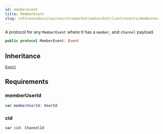 ```yaml
---
id: memberevent 
title: MemberEvent
slug: referencedocs/sources/streamchat/websocketclient/events/memberevent
---
```


A protocol for any `MemberEvent` where it has a `member`, and `channel` payload.

``` swift
public protocol MemberEvent: Event 
```

## Inheritance

[`Event`](Event)

## Requirements

### memberUserId

``` swift
var memberUserId: UserId 
```

### cid

``` swift
var cid: ChannelId 
```
